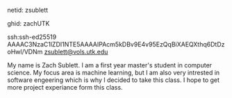 netid: zsublett

ghid: zachUTK

ssh:ssh-ed25519 AAAAC3NzaC1lZDI1NTE5AAAAIPAcm5kDBv9E4v95EzQqBiXAEQXthq6DtDzoHwl/VDNm zsublett@vols.utk.edu

My name is Zach Sublett. I am a first year master's student in computer science. My focus area is machine learning, but I am also very intrested in software engeering which is why I decided to take this class. I hope to get more project experiance form this class.
